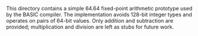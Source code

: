 This directory contains a simple 64.64 fixed-point arithmetic prototype
used by the BASIC compiler.  The implementation avoids 128-bit integer
types and operates on pairs of 64-bit values.  Only addition and
subtraction are provided; multiplication and division are left as
stubs for future work.
